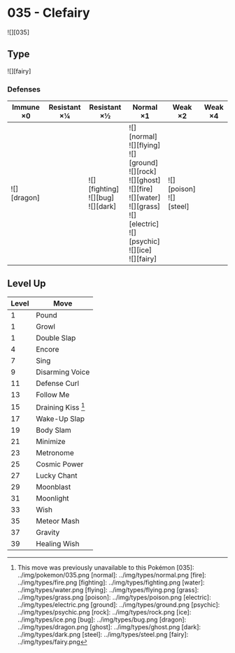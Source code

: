 # 035 - Clefairy
![][035]

## Type

![][fairy]

### Defenses

Immune ×0       | Resistant ×¼ | Resistant ×½                               | Normal ×1                                                                                                                                                                    | Weak ×2                       | Weak ×4
---             | ---          | ---                                        | ---                                                                                                                                                                          | ---                           | ---
![][dragon]<br> | &nbsp;       | ![][fighting]<br>![][bug]<br>![][dark]<br> | ![][normal]<br>![][flying]<br>![][ground]<br>![][rock]<br>![][ghost]<br>![][fire]<br>![][water]<br>![][grass]<br>![][electric]<br>![][psychic]<br>![][ice]<br>![][fairy]<br> | ![][poison]<br>![][steel]<br> | &nbsp;

## Level Up

Level | Move
---   | ---
1     | Pound
1     | Growl
1     | Double Slap
4     | Encore
7     | Sing
9     | Disarming Voice
11    | Defense Curl
13    | Follow Me
15    | Draining Kiss [^1]
17    | Wake-Up Slap
19    | Body Slam
21    | Minimize
23    | Metronome
25    | Cosmic Power
27    | Lucky Chant
29    | Moonblast
31    | Moonlight
33    | Wish
35    | Meteor Mash
37    | Gravity
39    | Healing Wish

[^1]: This move was previously unavailable to this Pokémon
[035]: ../img/pokemon/035.png
[normal]: ../img/types/normal.png
[fire]: ../img/types/fire.png
[fighting]: ../img/types/fighting.png
[water]: ../img/types/water.png
[flying]: ../img/types/flying.png
[grass]: ../img/types/grass.png
[poison]: ../img/types/poison.png
[electric]: ../img/types/electric.png
[ground]: ../img/types/ground.png
[psychic]: ../img/types/psychic.png
[rock]: ../img/types/rock.png
[ice]: ../img/types/ice.png
[bug]: ../img/types/bug.png
[dragon]: ../img/types/dragon.png
[ghost]: ../img/types/ghost.png
[dark]: ../img/types/dark.png
[steel]: ../img/types/steel.png
[fairy]: ../img/types/fairy.png
